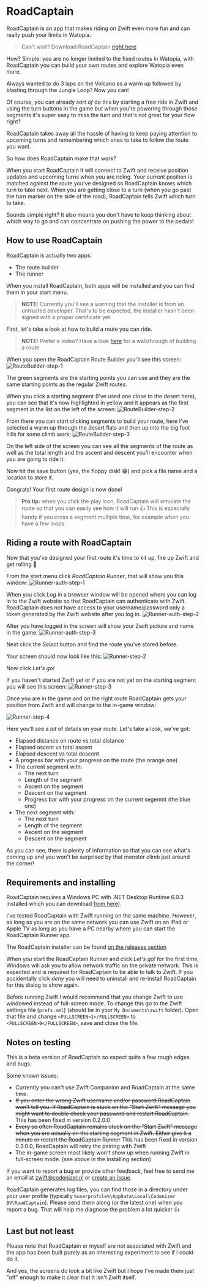 # RoadCaptain

RoadCaptain is an app that makes riding on Zwift even more fun and can really push your limits in Watopia.

> Can't wait? Download RoadCaptain [right here](https://github.com/sandermvanvliet/RoadCaptain/releases/latest)

How? Simple: you are no longer limited to the fixed routes in Watopia, with RoadCaptain you can build your own routes and explore Watopia even more.

Always wanted to do 3 laps on the Volcano as a warm up followed by blasting through the Jungle Loop? Now you can!

Of course, you can already _sort of_ do this by starting a free ride in Zwift and using the turn buttons in the game but when you're powering through those segments it's super easy to miss the turn and that's not great for your flow right?

RoadCaptain takes away all the hassle of having to keep paying attention to upcoming turns and remembering which ones to take to follow the route you want.

So how does RoadCaptain make that work?

When you start RoadCaptain it will connect to Zwift and receive position updates and upcoming turns when you are riding. Your current position is matched against the route you've designed so RoadCaptain knows which turn to take next. When you are getting close to a turn (when you go past the turn marker on the side of the road), RoadCaptain tells Zwift which turn to take.

Sounds simple right? It also means you don't have to keep thinking about which way to go and can concentrate on pushing the power to the pedals!

## How to use RoadCaptain

RoadCaptain is actually two apps:

- The route builder
- The runner

When you install RoadCaptain, both apps will be installed and you can find them in your start menu.

>**NOTE:** Currently you'll see a warning that the installer is from an untrusted developer. That's to be expected, the installer hasn't been signed with a proper certificate yet.

First, let's take a look at how to build a route you can ride.

>**NOTE:** Prefer a video? Have a look [here](https://www.youtube.com/watch?v=gMUGyPEI96Q) for a walkthrough of building a route.

When you open the RoadCaptain Route Builder you'll see this screen:
![RouteBuilder-step-1](/images/RouteBuilder-step-1.png)

The green segments are the starting points you can use and they are the same starting points as the regular Zwift routes.

When you click a starting segment (I've used one close to the desert here), you can see that it's now highlighted in yellow and it appears as the first segment in the list on the left of the screen:
![RouteBuilder-step-2](/images/RouteBuilder-step-2.png)

From there you can start clicking segments to build your route, here I've selected a warm up through the desert flats and then up into the big foot hills for some climb work:
![RouteBuilder-step-3](/images/RouteBuilder-step-3.png)

On the left side of the screen you can see all the segments of the route as well as the total length and the ascent and descent you'll encounter when you are going to ride it.

Now hit the save button (yes, the floppy disk! 😁) and pick a file name and a location to store it.

Congrats! Your first route design is now done!

>**Pro tip:** when you click the play icon, RoadCaptain will simulate the route so that you can easily see how it will run 👍 This is especially handy if you cross a segment multiple time, for example when you have a few loops.

## Riding a route with RoadCaptain

Now that you've designed your first route it's time to kit up, fire up Zwift and get rolling 💪

From the start menu click _RoadCaptain Runner_, that will show you this window:
![Runner-auth-step-1](/images/Runner-auth-step-1.png)

When you click _Log in_ a browser window will be opened where you can log in to the Zwift website so that RoadCaptain can authenticate with Zwift. RoadCaptain does not have access to your username/password only a token generated by the Zwift website after you log in.
![Runner-auth-step-2](/images/Runner-auth-step-2.png)

After you have logged in the screen will show your Zwift picture and name in the game:
![Runner-auth-step-3](/images/Runner-auth-step-3.png)

Next click the _Select_ button and find the route you've stored before.

Your screen should now look like this:
![Runner-step-2](/images/Runner-step-2.png)

Now click _Let's go!_

If you haven't started Zwift yet or if you are not yet on the starting segment you will see this screen:
![Runner-step-3](/images/Runner-step-3.png)

Once you are in the game and on the right route RoadCaptain gets your position from Zwift and will change to the in-game window:

![Runner-step-4](/images/Runner-step-4.png)

Here you'll see a _lot_ of details on your route. Let's take a look, we've got:

- Elapsed distance on route vs total distance
- Elapsed ascent vs total ascent
- Elapsed descent vs total descent
- A progress bar with your progress on the route (the orange one)
- The current segment with:
  - The next turn
  - Length of the segment
  - Ascent on the segment
  - Descent on the segment
  - Progress bar with your progress on the current segemnt (the blue one)
- The next segment with:
  - The next turn
  - Length of the segment
  - Ascent on the segment
  - Descent on the segment

As you can see, there is plenty of information so that you can see what's coming up and you won't be surprised by that monster climb just around the corner!

## Requirements and installing

RoadCaptain requires a Windows PC with .NET Desktop Runtime 6.0.3 installed which you can download [from here](https://dotnet.microsoft.com/en-us/download/dotnet/thank-you/runtime-desktop-6.0.3-windows-x64-installer)).

I've tested RoadCaptain with Zwift running on the same machine. _However_, as long as you are on the same network you can use Zwift on an iPad or Apple TV as long as you have a PC nearby where you can start the RoadCaptain Runner app.

The RoadCaptain installer can be found [on the releases section](https://github.com/sandermvanvliet/RoadCaptain/releases/latest)

When you start the RoadCaptain Runner and click _Let's go!_ for the first time, Windows will ask you to allow network traffic on the private network. This is expected and is required for RoadCaptain to be able to talk to Zwift. If you accidentally click _deny_ you will need to uninstall and re-install RoadCaptain for this dialog to show again.

Before running Zwift I would recommend that you change Zwift to use windowed instead of full-screen mode. To change this go to the Zwift settings file (`prefs.xml`) (should be in your `My Documents\zwift` folder). Open that file and change `<FULLSCREEN>1</FULLSCREEN>` to `<FULLSCREEN>0</FULLSCREEN>`, save and close the file.

## Notes on testing

This is a beta version of RoadCaptain so expect quite a few rough edges and bugs. 

Some known issues:

- Currently you can't use Zwift Companion and RoadCaptain at the same time.
- ~~If you enter the wrong Zwift username and/or password RoadCaptain won't tell you. If RoadCaptain is stuck on the "Start Zwift" message you might want to double check your password and restart RoadCaptain.~~
This has been fixed in version 0.2.0.0
- ~~Every so often RoadCaptain remains stuck on the "Start Zwift" message when you are actually on the starting segment in Zwift. Either give it a minute or restart the RoadCaptain Runner~~ 
This has been fixed in version 0.3.0.0, RoadCaptain will retry the pairing with Zwift
- The in-game screen most likely won't show up when running Zwift in full-screen mode. (see above in the installing section)

If you want to report a bug or provide other feedback, feel free to send me an email at [zwift@codenizer.nl](mailto:zwift@codenizer.nl) or [create an issue](https://github.com/sandermvanvliet/RoadCaptain/issues).

RoadCaptain generates log files, you can find those in a directory under your user profile (typically `%userprofile%\AppData\Local\Codenizer BV\RoadCaptain`). Please send them along (or the latest one) when you report a bug. That will help me diagnose the problem a lot quicker 👍

## Last but not least

Please note that RoadCaptain or myself are not associated with Zwift and the app has been built purely as an interesting experiment to see if I could do it.

And yes, the screens do look a bit like Zwift but I hope I've made them just "off" enough to make it clear that it isn't Zwift itself.
